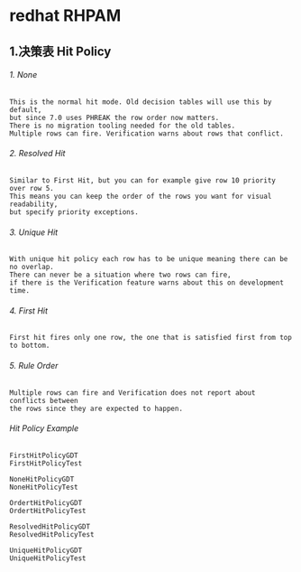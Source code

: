 redhat RHPAM
=======================

## 1.决策表 Hit Policy
###### 1. None
```
This is the normal hit mode. Old decision tables will use this by default, 
but since 7.0 uses PHREAK the row order now matters.
There is no migration tooling needed for the old tables. 
Multiple rows can fire. Verification warns about rows that conflict.
```
###### 2. Resolved Hit
```
Similar to First Hit, but you can for example give row 10 priority over row 5. 
This means you can keep the order of the rows you want for visual readability, 
but specify priority exceptions.
```
###### 3. Unique Hit
```
With unique hit policy each row has to be unique meaning there can be no overlap.
There can never be a situation where two rows can fire, 
if there is the Verification feature warns about this on development time.
```
###### 4. First Hit
```
First hit fires only one row, the one that is satisfied first from top to bottom.
```
###### 5. Rule Order
```
Multiple rows can fire and Verification does not report about conflicts between 
the rows since they are expected to happen.
```
###### Hit Policy Example
```
FirstHitPolicyGDT
FirstHitPolicyTest

NoneHitPolicyGDT
NoneHitPolicyTest

OrdertHitPolicyGDT
OrdertHitPolicyTest

ResolvedHitPolicyGDT
ResolvedHitPolicyTest

UniqueHitPolicyGDT
UniqueHitPolicyTest

```